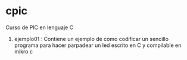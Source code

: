 cpic
====

Curso de PIC en lenguaje C

1. ejemplo01 : Contiene un ejemplo de como codificar un sencillo programa para hacer parpadear
               un led escrito en C y compilable en mikro c
